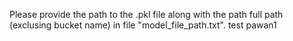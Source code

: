 Please provide the path to the .pkl file along with the path full path (exclusing bucket name) in file "model_file_path.txt".
test pawan1
